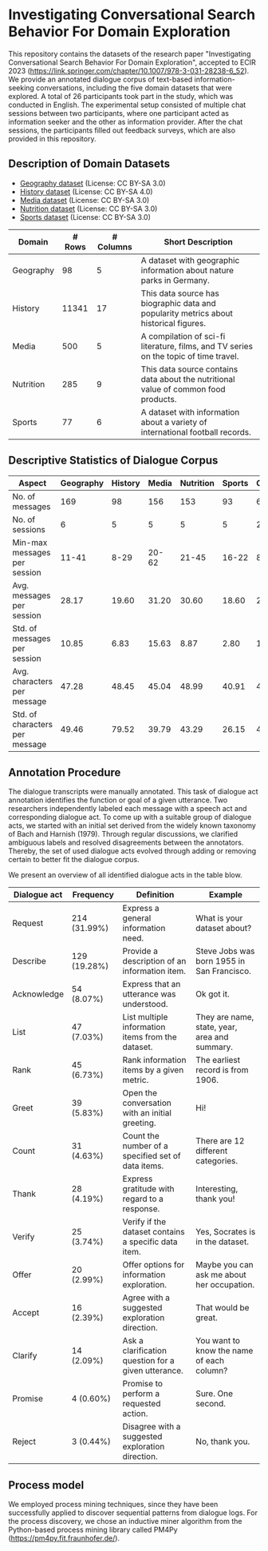 # Investigating Conversational Search Behavior For Domain Exploration

This repository contains the datasets of the research paper "Investigating Conversational Search Behavior For Domain Exploration", accepted to ECIR 2023 (https://link.springer.com/chapter/10.1007/978-3-031-28238-6_52). We provide an annotated dialogue corpus of text-based information-seeking conversations, including the five domain datasets that were explored. A total of 26 participants took part in the study, which was conducted in English. The experimental setup consisted of multiple chat sessions between two participants, where one participant acted as information seeker and the other as information provider. After the chat sessions, the participants filled out feedback surveys, which are also provided in this repository.

## Description of Domain Datasets
* [Geography dataset](https://en.wikipedia.org/wiki/List_of_nature_parks_in_Germany) (License: CC BY-SA 3.0) 
* [History dataset](https://pantheon.world/data/datasets) (License: CC BY-SA 4.0) 
* [Media dataset](https://en.wikipedia.org/wiki/List_of_time_travel_works_of_fiction) (License: CC BY-SA 3.0) 
* [Nutrition dataset](https://en.wikipedia.org/wiki/Table_of_food_nutrients) (License: CC BY-SA 3.0) 
* [Sports dataset](https://en.wikipedia.org/wiki/List_of_world_association_football_records) (License: CC BY-SA 3.0)

| Domain    | # Rows | # Columns | Short Description                                                                            |
|-----------|---------|------------|----------------------------------------------------------------------------------------------|
| Geography | 98      | 5          | A dataset with geographic information about nature parks in Germany.                  |
| History   | 11341   | 17         | This data source has biographic data and popularity metrics about historical figures. |
| Media     | 500     | 5          | A compilation of sci-fi literature, films, and TV series on the topic of time travel. |
| Nutrition | 285     | 9          | This data source contains data about the nutritional value of common food products.   |
| Sports    | 77      | 6          | A dataset with information about a variety of international football records.         |

## Descriptive Statistics of Dialogue Corpus
| Aspect                                      | Geography         | History           | Media             | Nutrition         | Sports            | Overall           |
|---------------------------------------------|-------------------|-------------------|-------------------|-------------------|-------------------|-------------------|
| No. of messages                 | 169   | 98    | 156   | 153   | 93    | 669   |
| No. of sessions                 | 6     | 5     | 5     | 5     | 5     | 26    |
| Min-max messages per session    | 11-41 | 8-29  | 20-62 | 21-45 | 16-22 | 8-62  |
| Avg. messages per session       | 28.17 | 19.60 | 31.20  | 30.60  | 18.60 | 25.73 |
| Std. of messages per session   | 10.85 | 6.83  | 15.63 | 8.87  | 2.80  | 11.33 |
| Avg. characters per message     | 47.28 | 48.45 | 45.04 | 48.99 | 40.91 | 46.43 |
| Std. of characters per message | 49.46 | 79.52 | 39.79 | 43.29 | 26.15 | 49.44 |

## Annotation Procedure
The dialogue transcripts were manually annotated. This task of dialogue act annotation identifies the function or goal of a given utterance. Two researchers independently labeled each message with a speech act and corresponding dialogue act. To come up with a suitable group of dialogue acts, we started with an initial set derived from the widely known taxonomy of Bach and Harnish (1979). Through regular discussions, we clarified ambiguous labels and resolved disagreements between the annotators. Thereby, the set of used dialogue acts evolved through adding or removing certain to better fit the dialogue corpus.

We present an overview of all identified dialogue acts in the table blow.

| Dialogue act  | Frequency     | Definition                                                        | Example                                                     |
|-------------|---------------|-------------------------------------------------------------------|-------------------------------------------------------------|
| Request     | 214 (31.99%) | Express a general information need.                 | What is your dataset about?                   |
| Describe    | 129 (19.28%) | Provide a description of an information item.       | Steve Jobs was born 1955 in San Francisco.    |
| Acknowledge | 54 (8.07%)   | Express that an utterance was understood.           | Ok got it.                                    |
| List        | 47 (7.03%)   | List multiple information items from the dataset.   | They are name, state, year, area and summary. |
| Rank        | 45 (6.73%)   | Rank information items by a given metric.           | The earliest record is from 1906.             |
| Greet       | 39 (5.83%)   | Open the conversation with an initial greeting.     | Hi!                                           |
| Count       | 31 (4.63%)   | Count the number of a specified set of data items.  | There are 12 different categories.            |
| Thank       | 28 (4.19%)   | Express gratitude with regard to a response.        | Interesting, thank you!                       |
| Verify      | 25 (3.74%)   | Verify if the dataset contains a specific data item. | Yes, Socrates is in the dataset.             |
| Offer       | 20 (2.99%)   | Offer options for information exploration.          | Maybe you can ask me about her occupation.    |
| Accept      | 16 (2.39%)   | Agree with a suggested exploration direction.       | That would be great.                          |
| Clarify     | 14 (2.09%)   | Ask a clarification question for a given utterance. | You want to know the name of each column?     |
| Promise     | 4 (0.60%)    | Promise to perform a requested action.              | Sure. One second.                             |
| Reject      | 3 (0.44%)    | Disagree with a suggested exploration direction.    | No, thank you.                                |


## Process model
We employed process mining techniques, since they have been successfully applied to discover sequential patterns from dialogue logs. For the process discovery, we chose an inductive miner algorithm from the Python-based process mining library called PM4Py (https://pm4py.fit.fraunhofer.de/).

